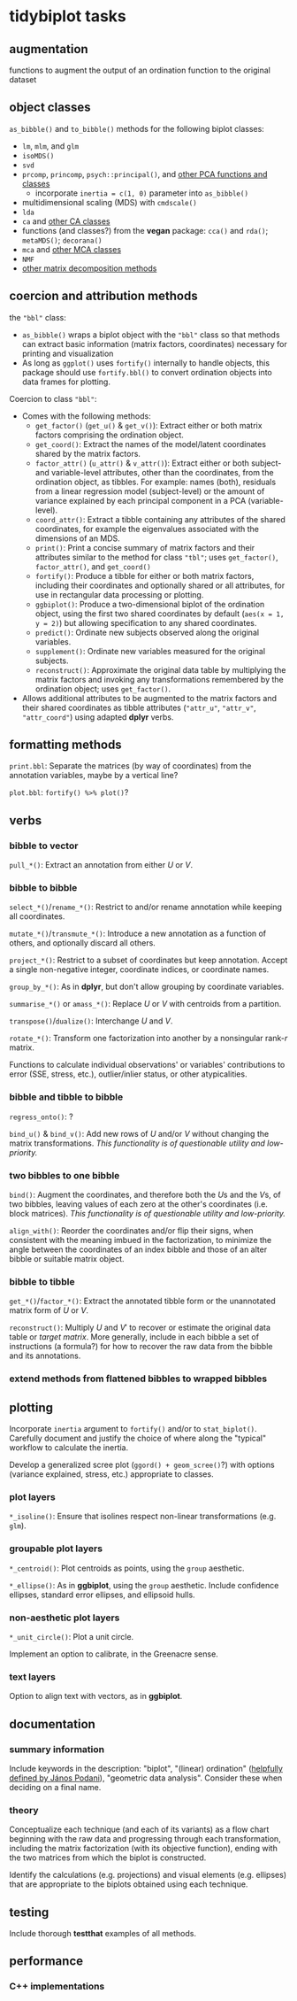 # tidybiplot tasks

## augmentation

functions to augment the output of an ordination function to the original dataset

## object classes

`as_bibble()` and `to_bibble()` methods for the following biplot classes:
- `lm`, `mlm`, and `glm`
- `isoMDS()`
- `svd`
- `prcomp`, `princomp`, `psych::principal()`, and [other PCA functions and classes](http://www.gastonsanchez.com/visually-enforced/how-to/2012/06/17/PCA-in-R/)
  - incorporate `inertia = c(1, 0)` parameter into `as_bibble()`
- multidimensional scaling (MDS) with `cmdscale()`
- `lda`
- `ca` and [other CA classes](http://www.gastonsanchez.com/visually-enforced/how-to/2012/07/19/Correspondence-Analysis/)
- functions (and classes?) from the **vegan** package: `cca()` and `rda()`; `metaMDS()`; `decorana()`
- `mca` and [other MCA classes](http://www.gastonsanchez.com/visually-enforced/how-to/2012/10/13/MCA-in-R/)
- `NMF`
- [other matrix decomposition methods](http://scikit-learn.org/stable/modules/decomposition.html)

## coercion and attribution methods

the `"bbl"` class:
- `as_bibble()` wraps a biplot object with the `"bbl"` class so that methods can extract basic information (matrix factors, coordinates) necessary for printing and visualization
- As long as `ggplot()` uses `fortify()` internally to handle objects, this package should use `fortify.bbl()` to convert ordination objects into data frames for plotting.

Coercion to class `"bbl"`:
- Comes with the following methods:
  - `get_factor()` (`get_u()` & `get_v()`): Extract either or both matrix factors comprising the ordination object.
  - `get_coord()`: Extract the names of the model/latent coordinates shared by the matrix factors.
  - `factor_attr()` (`u_attr()` & `v_attr()`): Extract either or both subject- and variable-level attributes, other than the coordinates, from the ordination object, as tibbles. For example: names (both), residuals from a linear regression model (subject-level) or the amount of variance explained by each principal component in a PCA (variable-level).
  - `coord_attr()`: Extract a tibble containing any attributes of the shared coordinates, for example the eigenvalues associated with the dimensions of an MDS.
  - `print()`: Print a concise summary of matrix factors and their attributes similar to the method for class `"tbl"`; uses `get_factor()`, `factor_attr()`, and `get_coord()`
  - `fortify()`: Produce a tibble for either or both matrix factors, including their coordinates and optionally shared or all attributes, for use in rectangular data processing or plotting.
  - `ggbiplot()`: Produce a two-dimensional biplot of the ordination object, using the first two shared coordinates by default (`aes(x = 1, y = 2)`) but allowing specification to any shared coordinates.
  - `predict()`: Ordinate new subjects observed along the original variables.
  - `supplement()`: Ordinate new variables measured for the original subjects.
  - `reconstruct()`: Approximate the original data table by multiplying the matrix factors and invoking any transformations remembered by the ordination object; uses `get_factor()`.
- Allows additional attributes to be augmented to the matrix factors and their shared coordinates as tibble attributes (`"attr_u"`, `"attr_v"`, `"attr_coord"`) using adapted **dplyr** verbs.

## formatting methods

`print.bbl`: Separate the matrices (by way of coordinates) from the annotation variables, maybe by a vertical line?

`plot.bbl`: `fortify() %>% plot()`?

## verbs

### bibble to vector

`pull_*()`: Extract an annotation from either $U$ or $V$.

### bibble to bibble

`select_*()`/`rename_*()`: Restrict to and/or rename annotation while keeping all coordinates.

`mutate_*()`/`transmute_*()`: Introduce a new annotation as a function of others, and optionally discard all others.

`project_*()`: Restrict to a subset of coordinates but keep annotation. Accept a single non-negative integer, coordinate indices, or coordinate names.

`group_by_*()`: As in **dplyr**, but don't allow grouping by coordinate variables.

`summarise_*()` or `amass_*()`: Replace $U$ or $V$ with centroids from a partition.

`transpose()`/`dualize()`: Interchange $U$ and $V$.

`rotate_*()`: Transform one factorization into another by a nonsingular rank-$r$ matrix.

Functions to calculate individual observations' or variables' contributions to error (SSE, stress, etc.), outlier/inlier status, or other atypicalities.

### bibble and tibble to bibble

`regress_onto()`: ?

`bind_u()` & `bind_v()`: Add new rows of $U$ and/or $V$ without changing the matrix transformations. _This functionality is of questionable utility and low-priority._

### two bibbles to one bibble

`bind()`: Augment the coordinates, and therefore both the $U$s and the $V$s, of two bibbles, leaving values of each zero at the other's coordinates (i.e. block matrices). _This functionality is of questionable utility and low-priority._

`align_with()`: Reorder the coordinates and/or flip their signs, when consistent with the meaning imbued in the factorization, to minimize the angle between the coordinates of an index bibble and those of an alter bibble or suitable matrix object.

### bibble to tibble

`get_*()`/`factor_*()`: Extract the annotated tibble form or the unannotated matrix form of $U$ or $V$.

`reconstruct()`: Multiply $U$ and $V'$ to recover or estimate the original data table or _target matrix_. More generally, include in each bibble a set of instructions (a formula?) for how to recover the raw data from the bibble and its annotations.

### extend methods from flattened bibbles to wrapped bibbles

## plotting

Incorporate `inertia` argument to `fortify()` and/or to `stat_biplot()`. Carefully document and justify the choice of where along the "typical" workflow to calculate the inertia.

Develop a generalized scree plot (`ggord() + geom_scree()`?) with options (variance explained, stress, etc.) appropriate to classes.

### plot layers

`*_isoline()`: Ensure that isolines respect non-linear transformations (e.g. `glm`).

### groupable plot layers

`*_centroid()`: Plot centroids as points, using the `group` aesthetic.

`*_ellipse()`: As in **ggbiplot**, using the `group` aesthetic. Include confidence ellipses, standard error ellipses, and ellipsoid hulls.

### non-aesthetic plot layers

`*_unit_circle()`: Plot a unit circle.

Implement an option to calibrate, in the Greenacre sense.

### text layers

Option to align text with vectors, as in **ggbiplot**.

## documentation

### summary information

Include keywords in the description: "biplot", "(linear) ordination" ([helpfully defined by János Podani](http://ramet.elte.hu/~podani/7-Ordination.pdf)), "geometric data analysis".
Consider these when deciding on a final name.

### theory

Conceptualize each technique (and each of its variants) as a flow chart beginning with the raw data and progressing through each transformation, including the matrix factorization (with its objective function), ending with the two matrices from which the biplot is constructed.

Identify the calculations (e.g. projections) and visual elements (e.g. ellipses) that are appropriate to the biplots obtained using each technique.

## testing

Include thorough **testthat** examples of all methods.

## performance

### C++ implementations
